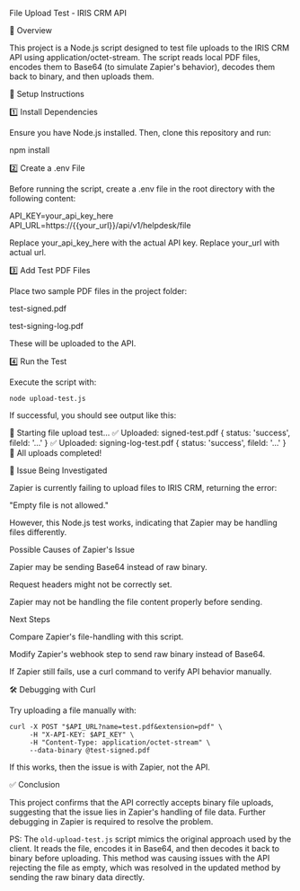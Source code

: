 File Upload Test - IRIS CRM API

📌 Overview

This project is a Node.js script designed to test file uploads to the IRIS CRM API using application/octet-stream. The script reads local PDF files, encodes them to Base64 (to simulate Zapier's behavior), decodes them back to binary, and then uploads them.

🔧 Setup Instructions

1️⃣ Install Dependencies

Ensure you have Node.js installed. Then, clone this repository and run:

npm install

2️⃣ Create a .env File

Before running the script, create a .env file in the root directory with the following content:

API_KEY=your_api_key_here
API_URL=https://{{your_url}}/api/v1/helpdesk/file

Replace your_api_key_here with the actual API key.
Replace your_url with actual url.

3️⃣ Add Test PDF Files

Place two sample PDF files in the project folder:

test-signed.pdf

test-signing-log.pdf

These will be uploaded to the API.

4️⃣ Run the Test

Execute the script with:

`node upload-test.js`

If successful, you should see output like this:

🚀 Starting file upload test...
✅ Uploaded: signed-test.pdf { status: 'success', fileId: '...' }
✅ Uploaded: signing-log-test.pdf { status: 'success', fileId: '...' }
🎉 All uploads completed!

📌 Issue Being Investigated

Zapier is currently failing to upload files to IRIS CRM, returning the error:

"Empty file is not allowed."

However, this Node.js test works, indicating that Zapier may be handling files differently.

Possible Causes of Zapier's Issue

Zapier may be sending Base64 instead of raw binary.

Request headers might not be correctly set.

Zapier may not be handling the file content properly before sending.

Next Steps

Compare Zapier's file-handling with this script.

Modify Zapier's webhook step to send raw binary instead of Base64.

If Zapier still fails, use a curl command to verify API behavior manually.

🛠️ Debugging with Curl

Try uploading a file manually with:

```
curl -X POST "$API_URL?name=test.pdf&extension=pdf" \
     -H "X-API-KEY: $API_KEY" \
     -H "Content-Type: application/octet-stream" \
     --data-binary @test-signed.pdf
```

If this works, then the issue is with Zapier, not the API.

✅ Conclusion

This project confirms that the API correctly accepts binary file uploads, suggesting that the issue lies in Zapier's handling of file data. Further debugging in Zapier is required to resolve the problem.

PS: The `old-upload-test.js` script mimics the original approach used by the client. It reads the file, encodes it in Base64, and then decodes it back to binary before uploading. This method was causing issues with the API rejecting the file as empty, which was resolved in the updated method by sending the raw binary data directly.